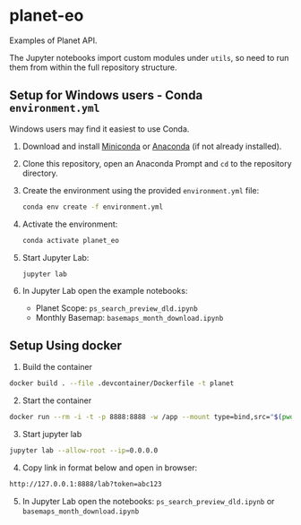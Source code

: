 # planet-eo
Examples of Planet API. 

The Jupyter notebooks import custom modules under `utils`, so need to run them from within the full repository structure.

## Setup for Windows users - Conda `environment.yml`
Windows users may find it easiest to use Conda.

1. Download and install [Miniconda](https://docs.conda.io/en/latest/miniconda.html) or [Anaconda](https://www.anaconda.com/) (if not already installed).

2. Clone this repository, open an Anaconda Prompt and `cd` to the repository directory.

3. Create the environment using the provided `environment.yml` file:
   ```bash
   conda env create -f environment.yml
   ```
4. Activate the environment:
   ```bash
   conda activate planet_eo
   ```
5. Start Jupyter Lab:
   ```
   jupyter lab
   ```
6. In Jupyter Lab open the example notebooks:
   - Planet Scope: `ps_search_preview_dld.ipynb`
   - Monthly Basemap: `basemaps_month_download.ipynb`

## Setup Using docker
1. Build the container
```bash
docker build . --file .devcontainer/Dockerfile -t planet
```

2. Start the container
```bash
docker run --rm -i -t -p 8888:8888 -w /app --mount type=bind,src="$(pwd)",target=/app planet
```

3. Start jupyter lab
```bash
jupyter lab --allow-root --ip=0.0.0.0
```

4. Copy link in format below and open in browser:
```bash
http://127.0.0.1:8888/lab?token=abc123
```

5. In Jupyter Lab open the notebooks:  `ps_search_preview_dld.ipynb` or `basemaps_month_download.ipynb`
